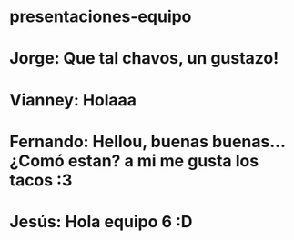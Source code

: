 # presentaciones-equipo

# Jorge: Que tal chavos, un gustazo!
# Vianney: Holaaa
# Fernando: Hellou, buenas buenas... ¿Comó estan? a mi me gusta los tacos :3
# Jesús: Hola equipo 6 :D

